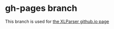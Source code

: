# gh-pages branch

This branch is used for [the XLParser github.io page](https://spreadsheetlab.github.io/XLParser/)
